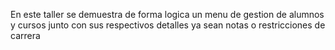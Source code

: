 En este taller se demuestra de forma logica un menu de gestion de alumnos y cursos junto con sus respectivos detalles ya sean notas o restricciones de carrera
